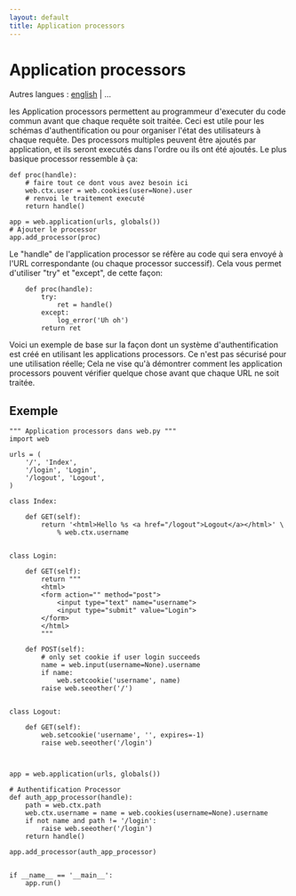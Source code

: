 ```yaml
---
layout: default
title: Application processors
---
```


# Application processors

Autres langues : [english](/../app_processors) | ...

les Application processors permettent au programmeur d'executer du code commun avant que chaque requête soit traitée. Ceci est utile pour les schémas d'authentification ou pour organiser l'état des utilisateurs à chaque requête. Des processors multiples peuvent être ajoutés par application, et ils seront executés dans l'ordre ou ils ont été ajoutés. Le plus basique processor ressemble à ça:


    def proc(handle):
        # faire tout ce dont vous avez besoin ici
        web.ctx.user = web.cookies(user=None).user
        # renvoi le traitement executé
        return handle()
    
    app = web.application(urls, globals())
    # Ajouter le processor
    app.add_processor(proc)

Le "handle" de l'application processor se réfère au code qui sera envoyé à l'URL correspondante (ou chaque processor successif). Cela vous permet d'utiliser "try" et "except", de cette façon:

        def proc(handle):
            try:
                ret = handle()
            except:
                log_error('Uh oh')
            return ret


Voici un exemple de base sur la façon dont un système d'authentification est créé en utilisant les applications processors. Ce n'est pas sécurisé pour une utilisation réelle; Cela ne vise qu'à démontrer comment les application processors pouvent vérifier quelque chose avant que chaque URL ne soit traitée.


## Exemple
    """ Application processors dans web.py """
    import web
    
    urls = (
        '/', 'Index',
        '/login', 'Login',
        '/logout', 'Logout',
    )
    
    class Index:
    
        def GET(self):
            return '<html>Hello %s <a href="/logout">Logout</a></html>' \
                % web.ctx.username
    
    
    class Login:
        
        def GET(self):
            return """
            <html>
            <form action="" method="post">
                <input type="text" name="username">
                <input type="submit" value="Login">
            </form>
            </html>
            """
    
        def POST(self):
            # only set cookie if user login succeeds
            name = web.input(username=None).username
            if name:
                web.setcookie('username', name)
            raise web.seeother('/')
    
    
    class Logout:
        
        def GET(self):
            web.setcookie('username', '', expires=-1)
            raise web.seeother('/login')
        
    
    
    app = web.application(urls, globals())
    
    # Authentification Processor
    def auth_app_processor(handle):
        path = web.ctx.path
        web.ctx.username = name = web.cookies(username=None).username
        if not name and path != '/login':
            raise web.seeother('/login')
        return handle()
    
    app.add_processor(auth_app_processor)
    
    
    if __name__ == '__main__':
        app.run()